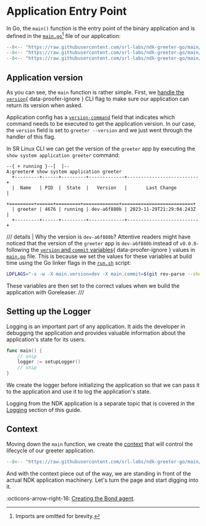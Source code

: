 # Application Entry Point

In Go, the `main()` function is the entry point of the binary application and is defined in the [`main.go`][main-go][^1] file of our application:

```{.go .code-scroll-lg}
--8<-- "https://raw.githubusercontent.com/srl-labs/ndk-greeter-go/main/main.go:pkg-main"
--8<-- "https://raw.githubusercontent.com/srl-labs/ndk-greeter-go/main/main.go:pkg-main-vars"
--8<-- "https://raw.githubusercontent.com/srl-labs/ndk-greeter-go/main/main.go:main"
```

## Application version

As you can see, the `main` function is rather simple. First, we [handle the `version`](#__codelineno-0-9:16){ data-proofer-ignore } CLI flag to make sure our application can return its version when asked.

Application config has a [`version-command`](index.md#__codelineno-7-4) field that indicates which command needs to be executed to get the application version. In our case, the `version` field is set to `greeter --version` and we just went through the handler of this flag.

In SR Linux CLI we can get the version of the `greeter` app by executing the `show system application greeter` command:

```srl
--{ + running }--[  ]--
A:greeter# show system application greeter
  +---------+------+---------+-------------+--------------------------+
  |  Name   | PID  |  State  |   Version   |       Last Change        |
  +=========+======+=========+=============+==========================+
  | greeter | 4676 | running | dev-a6f880b | 2023-11-29T21:29:04.243Z |
  +---------+------+---------+-------------+--------------------------+
```

/// details | Why the version is `dev-a6f880b`?
Attentive readers might have noticed that the version of the `greeter` app is `dev-a6f880b` instead of `v0.0.0-` following the [`version` and `commit` variables](#__codelineno-0-3:6){ data-proofer-ignore } values in [`main.go`][main-go] file. This is because we set the values for these variables at build time using the Go linker flags in the [`run.sh`][runsh] script:

```bash
LDFLAGS="-s -w -X main.version=dev -X main.commit=$(git rev-parse --short HEAD)"
```

These variables are then set to the correct values when we build the application with Goreleaser.
///

## Setting up the Logger

Logging is an important part of any application. It aids the developer in debugging the application and provides valuable information about the application's state for its users.

```go
func main() {
    // snip
    logger := setupLogger()
    // snip
}
```

We create the logger before initializing the application so that we can pass it to the application and use it to log the application's state.

Logging from the NDK application is a separate topic that is covered in the [Logging](logging.md) section of this guide.

## Context

Moving down the `main` function, we create the [context](https://www.ardanlabs.com/blog/2019/09/context-package-semantics-in-go.html) that will control the lifecycle of our greeter application.

```go
--8<-- "https://raw.githubusercontent.com/srl-labs/ndk-greeter-go/main/main.go:metadata"
```

And with the context piece out of the way, we are standing in front of the actual NDK application machinery. Let's turn the page and start digging into it.

:octicons-arrow-right-16: [Creating the Bond agent](bond.md).

[runsh]: https://github.com/srl-labs/ndk-greeter-go/blob/main/run.sh
[main-go]: https://github.com/srl-labs/ndk-greeter-go/blob/main/main.go

[^1]: Imports are omitted for brevity.
